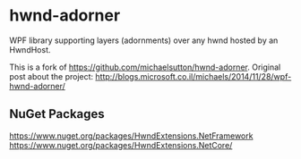 hwnd-adorner
============

WPF library supporting layers (adornments) over any hwnd hosted by an HwndHost.

This is a fork of https://github.com/michaelsutton/hwnd-adorner. Original post about the project: http://blogs.microsoft.co.il/michaels/2014/11/28/wpf-hwnd-adorner/

## NuGet Packages

https://www.nuget.org/packages/HwndExtensions.NetFramework
https://www.nuget.org/packages/HwndExtensions.NetCore/
